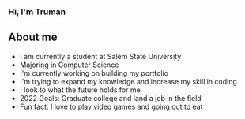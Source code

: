 ### Hi, I'm Truman

## About me
- I am currently a student at Salem State University
- Majoring in Computer Science
- I'm currently working on building my portfolio
- I'm trying to expand my knowledge and increase my skill in coding
- I look to what the future holds for me
- 2022 Goals: Graduate college and land a job in the field
- Fun fact: I love to play video games and going out to eat
